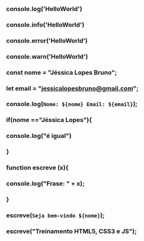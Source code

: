### console.log('HelloWorld')
### console.info('HelloWorld')
### console.error('HelloWorld')
### console.warn('HelloWorld')

### const nome = "Jéssica Lopes Bruno";

### let email = "jessicalopesbruno@gmail.com";


### console.log(`Nome: ${nome} Email: ${email}`);

### if(nome =="Jéssica Lopes"){
###     console.log("é igual")
### }

### function escreve (x){
###     console.log("Frase: " + x);
### }

### escreve(`Seja bem-vindo ${nome}`);
### escreve("Treinamento HTML5, CSS3 e JS");